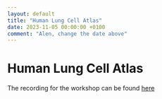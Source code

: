 ```yaml
---
layout: default
title: "Human Lung Cell Atlas"
date: 2023-11-05 00:00:00 +0100
comment: "Alen, change the date above"
---
```

# Human Lung Cell Atlas

The recording for the workshop can be found [here](https://www.youtube.com/@RBMB-lab)
